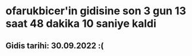 # ofarukbicer'in gidisine son 3 gun 13 saat 48 dakika 10 saniye kaldi

## Gidis tarihi: 30.09.2022 :(